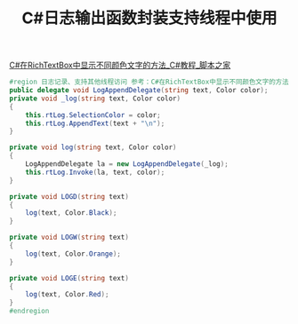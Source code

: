 ﻿---
layout:		post
category:	"program"
title:		"C#日志输出函数封装支持线程中使用"
tags:		[c#]
---
[C\#在RichTextBox中显示不同颜色文字的方法\_C\#教程\_脚本之家](http://www.jb51.net/article/69791.htm)
```c#
#region 日志记录、支持其他线程访问 参考：C#在RichTextBox中显示不同颜色文字的方法 http://www.jb51.net/article/69791.htm
public delegate void LogAppendDelegate(string text, Color color);
private void _log(string text, Color color)
{
    this.rtLog.SelectionColor = color;
    this.rtLog.AppendText(text + "\n");
}

private void log(string text, Color color)
{
    LogAppendDelegate la = new LogAppendDelegate(_log); 
    this.rtLog.Invoke(la, text, color);
}

private void LOGD(string text)
{
    log(text, Color.Black);
}

private void LOGW(string text)
{
    log(text, Color.Orange);
}

private void LOGE(string text)
{
    log(text, Color.Red);
}
#endregion
```
